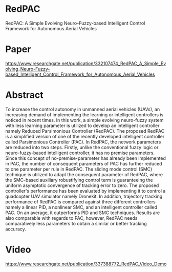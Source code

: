 # RedPAC
RedPAC: A Simple Evolving Neuro-Fuzzy-based Intelligent Control Framework for Autonomous Aerial Vehicles

# Paper
https://www.researchgate.net/publication/332107474_RedPAC_A_Simple_Evolving_Neuro-Fuzzy-based_Intelligent_Control_Framework_for_Autonomous_Aerial_Vehicles

# Abstract
To increase the control autonomy in unmanned aerial vehicles (UAVs), an increasing demand of implementing the learning or intelligent controllers is noticed in recent times. In this work, a simple evolving neuro-fuzzy system with less learning parameter is utilized to develop an intelligent controller namely Reduced Parsimonious Controller (RedPAC). The proposed RedPAC is a simplified version of one of the recently developed intelligent controller called Parsimonious Controller (PAC). In RedPAC, the network parameters are reduced into two steps. Firstly, unlike the conventional fuzzy logic or neuro-fuzzy-based intelligent controller, it has no premise parameters. Since this concept of no-premise-parameter has already been implemented in PAC, the number of consequent parameters of PAC has further reduced to one parameter per rule in RedPAC. The sliding mode control (SMC) technique is utilized to adapt the consequent parameter of RedPAC, where the SMC-based auxiliary robustifying control term is guaranteeing the uniform asymptotic convergence of tracking error to zero. The proposed controller's performance has been evaluated by implementing it to control a quadcopter UAV simulator namely Dronekit. In addition, trajectory tracking performance of RedPAC is compared against three different controllers namely a linear PID, a nonlinear SMC, and an intelligent controller called PAC. On an average, it outperforms PID and SMC techniques. Results are also comparable with regards to PAC, however, RedPAC needs comparatively less parameters to obtain a similar or better tracking accuracy.

# Video
https://www.researchgate.net/publication/337388772_RedPAC_Video_Demo  
